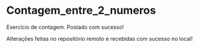 # Contagem_entre_2_numeros
Exercício de contagem.
Postado com sucesso!

Alterações feitas no repositório remoto e recebidas com sucesso no local!
